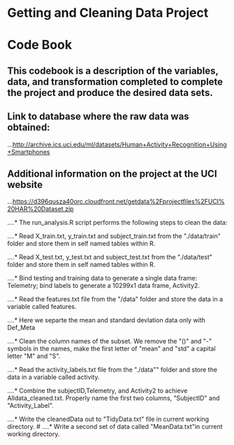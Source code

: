 # Getting and Cleaning Data Project 

# Code Book

## This codebook is a description of the variables, data, and transformation completed to complete the project and produce the desired data sets.

    
## Link to database where the raw data was obtained:
 ...http://archive.ics.uci.edu/ml/datasets/Human+Activity+Recognition+Using+Smartphones
## Additional information on the project at the UCI website
 ...https://d396qusza40orc.cloudfront.net/getdata%2Fprojectfiles%2FUCI%20HAR%20Dataset.zip
    
 ....* The run_analysis.R script performs the following steps to clean the data:
        
 ....* Read X_train.txt, y_train.txt and subject_train.txt from the "./data/train" folder and store them in self named tables within R.
        
 ....* Read X_test.txt, y_test.txt and subject_test.txt from the "./data/test" folder and store them in self named tables within R.
        
 ....* Bind testing and training data to generate a single data frame: Telemetry; bind labels to generate a 10299x1 data frame, Activity2.
        
 ....* Read the features.txt file from the "/data" folder and store the data in a variable called features. 

 ....* Here we separte the mean and standard devlation data only with Def_Meta
       
 ....* Clean the column names of the subset. We remove the "()" and "-" symbols in the names, make the first letter of "mean" and "std" a capital letter "M" and "S".
       
 ....* Read the activity_labels.txt file from the "./data"" folder and store the data in a variable called activity.
      
 ....* Combine the subjectID,Telemetry, and Activity2 to achieve Alldata_cleaned.txt. Properly name the first two columns, "SubjectID" and "Activity_Label".
       
 ....* Write the cleanedData out to "TidyData.txt" file in current working directory.
       # ....* Write a second set of data called "MeanData.txt"in current working directory.

